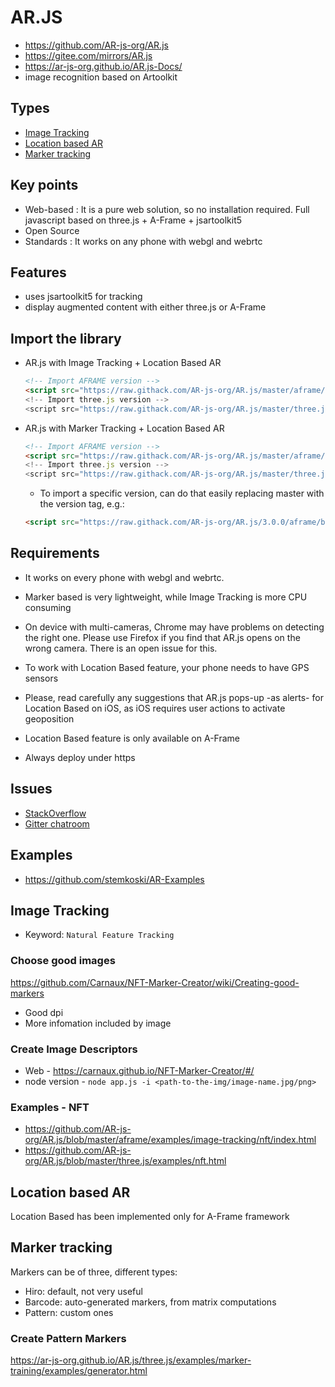 # AR.JS

- <https://github.com/AR-js-org/AR.js>
- <https://gitee.com/mirrors/AR.js>
- <https://ar-js-org.github.io/AR.js-Docs/>
- image recognition based on Artoolkit

## Types

- [Image Tracking](#image-tracking)
- [Location based AR](#location-based-ar)
- [Marker tracking](#marker-tracking)

## Key points

- Web-based : It is a pure web solution, so no installation required. Full javascript based on three.js + A-Frame + jsartoolkit5
- Open Source
- Standards : It works on any phone with webgl and webrtc

## Features

- uses jsartoolkit5 for tracking
- display augmented content with either three.js or A-Frame

## Import the library

- AR.js with Image Tracking + Location Based AR

  ```html
  <!-- Import AFRAME version -->
  <script src="https://raw.githack.com/AR-js-org/AR.js/master/aframe/build/aframe-ar-nft.js">
  <!-- Import three.js version -->
  <script src="https://raw.githack.com/AR-js-org/AR.js/master/three.js/build/ar-nft.js">
  ```

- AR.js with Marker Tracking + Location Based AR

  ```html
  <!-- Import AFRAME version -->
  <script src="https://raw.githack.com/AR-js-org/AR.js/master/aframe/build/aframe-ar.js">
  <!-- Import three.js version -->
  <script src="https://raw.githack.com/AR-js-org/AR.js/master/three.js/build/ar.js">
  ```

  - To import a specific version, can do that easily replacing master with the version tag, e.g.:

  ```html
  <script src="https://raw.githack.com/AR-js-org/AR.js/3.0.0/aframe/build/aframe-ar-nft.js">
  ```

## Requirements

- It works on every phone with webgl and webrtc.
- Marker based is very lightweight, while Image Tracking is more CPU consuming
- On device with multi-cameras, Chrome may have problems on detecting the right one. Please use Firefox if you find that AR.js opens on the wrong camera. There is an open issue for this.
- To work with Location Based feature, your phone needs to have GPS sensors
- Please, read carefully any suggestions that AR.js pops-up -as alerts- for Location Based on iOS, as iOS requires user actions to activate geoposition
- Location Based feature is only available on A-Frame

- Always deploy under https

## Issues

- [StackOverflow](https://stackoverflow.com/search?q=ar.js)
- [Gitter chatroom](https://gitter.im/AR-js/Lobby)

## Examples

- <https://github.com/stemkoski/AR-Examples>

## Image Tracking

- Keyword: `Natural Feature Tracking`

### Choose good images

<https://github.com/Carnaux/NFT-Marker-Creator/wiki/Creating-good-markers>

- Good dpi
- More infomation included by image

### Create Image Descriptors

- Web - <https://carnaux.github.io/NFT-Marker-Creator/#/>
- node version - `node app.js -i <path-to-the-img/image-name.jpg/png>`

### Examples - NFT

- <https://github.com/AR-js-org/AR.js/blob/master/aframe/examples/image-tracking/nft/index.html>
- <https://github.com/AR-js-org/AR.js/blob/master/three.js/examples/nft.html>

## Location based AR

Location Based has been implemented only for A-Frame framework

## Marker tracking

Markers can be of three, different types:

- Hiro: default, not very useful
- Barcode: auto-generated markers, from matrix computations
- Pattern: custom ones

### Create Pattern Markers

<https://ar-js-org.github.io/AR.js/three.js/examples/marker-training/examples/generator.html>
